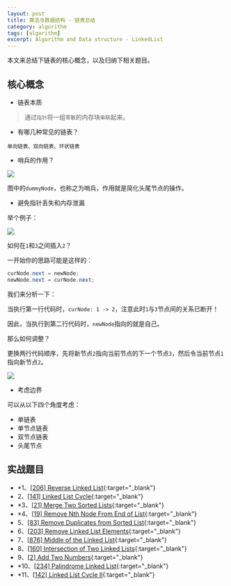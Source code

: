 ```yaml
---
layout: post
title: 算法与数据结构 - 链表总结
category: algorithm
tags: [algorithm]
excerpt: Algorithm and Data structure - LinkedList
---
```



本文来总结下链表的核心概念，以及归纳下相关题目。  



## 核心概念  

- 链表本质  

> 通过`指针`将一组`零散`的内存块`串联`起来。  


- 有哪几种常见的链表？  

`单向链表、双向链表、环状链表`  


- 哨兵的作用？  

![](https://yyc-images.oss-cn-beijing.aliyuncs.com/linked_list_dummyNode.png)  

图中的`dummyNode`，也称之为哨兵，作用就是简化头尾节点的操作。  


- 避免指针丢失和内存泄漏  

举个例子：  

![](https://yyc-images.oss-cn-beijing.aliyuncs.com/linked_list_insert_origin.png)  

如何在`1`和`3`之间插入`2`？  

一开始你的思路可能是这样的： 

``` java
curNode.next = newNode;
newNode.next = curNode.next;
```

我们来分析一下：  

当执行第一行代码时，`curNode: 1 -> 2`，注意此时`1`与`3`节点间的关系已断开！  

因此，当执行到第二行代码时，`newNode`指向的就是自己。  

那么如何调整？  

更换两行代码顺序，先将新节点`2`指向当前节点的下一个节点`3`，然后令当前节点`1`指向新节点`2`。  

![](https://yyc-images.oss-cn-beijing.aliyuncs.com/linked_list_insert.png)  

- 考虑边界  

可以从以下四个角度考虑：  

- 单链表  
- 单节点链表  
- 双节点链表    
- 头尾节点  


## 实战题目  

- *1、[[206] Reverse Linked List](http://yaoyichen.cn/algorithm/2020/03/24/leetcode-206.html){:target="_blank"}  
- 2、[[141] Linked List Cycle](http://yaoyichen.cn/algorithm/2020/03/26/leetcode-141.html){:target="_blank"}  
- *3、[[21] Merge Two Sorted Lists](http://yaoyichen.cn/algorithm/2020/03/25/leetcode-21.html){:target="_blank"}  
- *4、[[19] Remove Nth Node From End of List](http://yaoyichen.cn/algorithm/2020/05/03/leetcode-19.html){:target="_blank"}  
- 5、[[83] Remove Duplicates from Sorted List](http://yaoyichen.cn/algorithm/2020/03/25/leetcode-83.html){:target="_blank"}  
- 6、[[203] Remove Linked List Elements](http://yaoyichen.cn/algorithm/2020/05/03/leetcode-203.html){:target="_blank"}  
- 7、[[876] Middle of the Linked List](http://yaoyichen.cn/algorithm/2020/03/24/leetcode-876.html){:target="_blank"}  
- 8、[[160] Intersection of Two Linked Lists](http://yaoyichen.cn/algorithm/2020/03/26/leetcode-160.html){:target="_blank"}  
- 9、[[2] Add Two Numbers](http://yaoyichen.cn/algorithm/2020/05/03/leetcode-2.html){:target="_blank"}  
- *10、[[234] Palindrome Linked List](http://yaoyichen.cn/algorithm/2020/05/03/leetcode-234.html){:target="_blank"}  
- *11、[[142] Linked List Cycle II](http://yaoyichen.cn/algorithm/2020/07/03/leetcode-142.html){:target="_blank"}  
